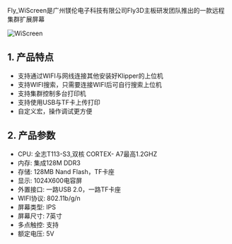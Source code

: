 Fly_WiScreen是广州镁伦电子科技有限公司Fly3D主板研发团队推出的一款远程集群扩展屏幕

![WiScreen](../../images/boards/fly_WiScreen/WiScreen.JPG)

## **1. 产品特点**

* 支持通过WIFI与网线连接其他安装好Klipper的上位机
* 支持WIFI搜索，只需要连接WIFI后可自行搜索上位机
* 支持集群控制多台打印机
* 支持使用USB与TF卡上传打印
* 自定义宏，操作调试更方便



## **2. 产品参数**

* CPU: 全志T113-S3,双核 CORTEX- A7最高1.2GHZ
* 内存: 集成128M DDR3
* 存储: 128MB Nand Flash，TF卡座
* 显示: 1024X600电容屏
* 外置接口:  一路USB 2.0，一路TF卡座
* WIFI协议: 802.11b/g/n
* 屏幕类型: IPS
* 屏幕尺寸: 7英寸
* 多点触控: 支持
* 额定电压: 5V
